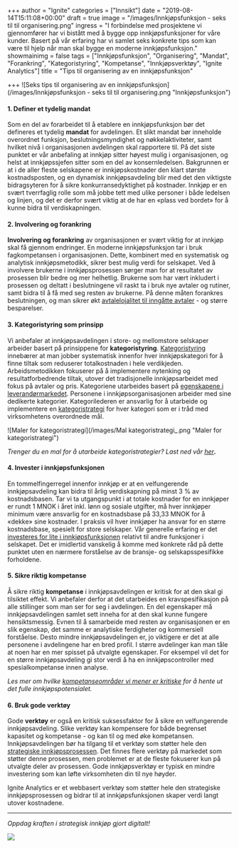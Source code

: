 +++
author = "Ignite"
categories = ["Innsikt"]
date = "2019-08-14T15:11:08+00:00"
draft = true
image = "/images/Innkjøpsfunksjon - seks til til organisering.png"
ingress = "I forbindelse med prosjektene vi gjennomfører har vi bistått med å bygge opp innkjøpsfunksjoner for våre kunder. Basert på vår erfaring har vi samlet seks konkrete tips som kan være til hjelp når man skal bygge en moderne innkjøpsfunksjon."
showmainimg = false
tags = ["Innkjøpsfunksjon", "Organisering", "Mandat", "Forankring", "Kategoristyring", "Kompetanse", "Innkjøpsverktøy", "Ignite Analytics"]
title = "Tips til organisering av en innkjøpsfunksjon"

+++
![Seks tips til organisering av en innkjøpsfunksjon](/images/Innkjøpsfunksjon - seks til til organisering.png "Innkjøpsfunksjon")

#### 1. Definer et tydelig mandat

Som en del av forarbeidet til å etablere en innkjøpsfunksjon bør det defineres et tydelig **mandat** for avdelingen. Et slikt mandat bør inneholde overordnet funksjon, beslutningsmyndighet og nøkkelaktiviteter, samt hvilket nivå i organisasjonen avdelingen skal rapportere til. På det siste punktet er vår anbefaling at innkjøp sitter høyest mulig i organisasjonen, og helst at innkjøpssjefen sitter som en del av konsernledelsen. Bakgrunnen er at i de aller fleste selskapene er innkjøpskostnader den klart største kostnadsposten, og en dynamisk innkjøpsavdeling blir med det den viktigste bidragsyteren for å sikre konkurransedyktighet på kostnader. Innkjøp er en svært tverrfaglig rolle som må jobbe tett med ulike personer i både ledelsen og linjen, og det er derfor svært viktig at de har en «plass ved bordet» for å kunne bidra til verdiskapningen.

#### 2. Involvering og forankring

**Involvering og forankring** av organisasjonen er svært viktig for at innkjøp skal få gjennom endringer. En moderne innkjøpsfunksjon tar i bruk fagkompetansen i organisasjonen. Dette, kombinert med en systematisk og analytisk innkjøpsmetodikk, sikrer best mulig verdi for selskapet. Ved å involvere brukerne i innkjøpsprosessen sørger man for at resultatet av prosessen blir bedre og mer helhetlig. Brukerne som har vært inkludert i prosessen og deltatt i beslutningene vil raskt ta i bruk nye avtaler og rutiner, samt bidra til å få med seg resten av brukerne. På denne måten forankres beslutningen, og man sikrer økt [avtalelojalitet til inngåtte avtaler](https://www.ignite.no/blogg/innsikt/kontraktsoppf%C3%B8lging-er-kritisk-for-%C3%A5-realisere-gevinster/) - og større besparelser.

#### 3. Kategoristyring som prinsipp

Vi anbefaler at innkjøpsavdelingen i store- og mellomstore selskaper arbeider basert på prinsippene for **kategoristyring**. [Kategoristyring](https://www.ignite.no/blogg/innsikt/en-praktisk-tiln%C3%A6rming-til-kategoristyring/) innebærer at man jobber systematisk innenfor hver innkjøpskategori for å finne tiltak som reduserer totalkostnaden i hele verdikjeden. Arbeidsmetodikken fokuserer på å implementere nytenking og resultatforbedrende tiltak, utover det tradisjonelle innkjøpsarbeidet med fokus på avtaler og pris. Kategoriene utarbeides basert på [egenskapene i leverandørmarkedet](https://www.ignite.no/blogg/innsikt/hvordan-bygge-en-hensiktsmessig-kategoristruktur/). Personene i innkjøpsorganisasjonen arbeider med sine dedikerte kategorier. Kategorilederen er ansvarlig for å utarbeide og implementere en [kategoristrategi](https://www.ignite.no/blogg/innsikt/dette-trenger-du-til-en-aksjonsbasert-kategoristrategi/) for hver kategori som er i tråd med virksomhetens overordnede mål.

![Maler for kategoristrategi](/images/Mal kategoristrategi_.png "Maler for kategoristrategi")

_Trenger du en mal for å utarbeide kategoristrategier? Last ned vår_ [_her_](https://www.ignite.no/ignite-academy/maler/kategoristrategi/)**_._**

#### 4. Invester i innkjøpsfunksjonen

En tommelfingerregel innenfor innkjøp er at en velfungerende innkjøpsavdeling kan bidra til årlig verdiskapning på minst 3 % av kostnadsbasen. Tar vi ta utgangspunkt i at totale kostnader for en innkjøper er rundt 1 MNOK i året inkl. lønn og sosiale utgifter, må hver innkjøper minimum være ansvarlig for en kostnadsbase på 33,33 MNOK for å «dekke» sine kostnader. I praksis vil hver innkjøper ha ansvar for en større kostnadsbase, spesielt for store selskaper. Vår generelle erfaring er det [investeres for lite i innkjøpsfunksjonen](https://www.ignite.no/blogg/innsikt/det-investeres-for-lite-i-innkj%C3%B8psfunksjonen/) relativt til andre funksjoner i selskapet. Det er imidlertid vanskelig å komme med konkrete råd på dette punktet uten en nærmere forståelse av de bransje- og selskapsspesifikke forholdene.

#### 5. Sikre riktig kompetanse

Å sikre riktig **kompetanse** i innkjøpsavdelingen er kritisk for at den skal gi tilsiktet effekt. Vi anbefaler derfor at det utarbeides en kravspesifikasjon på alle stillinger som man ser for seg i avdelingen. En del egenskaper må innkjøpsavdelingen samlet sett inneha for at den skal kunne fungere hensiktsmessig. Evnen til å samarbeide med resten av organisasjonen er en slik egenskap, det samme er analytiske ferdigheter og kommersiell forståelse. Desto mindre innkjøpsavdelingen er, jo viktigere er det at alle personene i avdelingene har en bred profil. I større avdelinger kan man tåle at noen har en mer spisset på utvalgte egenskaper. For eksempel vil det for en større innkjøpsavdeling gi stor verdi å ha en innkjøpscontroller med spesialkompetanse innen analyse.

_Les mer om hvilke_ [_kompetanseområder vi mener er kritiske_](https://www.ignite.no/blogg/innsikt/innkj%C3%B8p-et-uforl%C3%B8st-potensial-i-ditt-selskap/) _for å hente ut det fulle innkjøpspotensialet._

#### 6. Bruk gode verktøy

Gode **verktøy** er også en kritisk suksessfaktor for å sikre en velfungerende innkjøpsavdeling. Slike verktøy kan kompensere for både begrenset kapasitet og kompetanse - og kan til og med øke kompetansen. Innkjøpsavdelingen bør ha tilgang til et verktøy som støtter hele den [strategiske innkjøpsprosessen](https://www.ignite.no/blogg/innsikt/hvordan-skape-verdier-gjennom-strategisk-innkj%C3%B8p/). Det finnes flere verktøy på markedet som støtter denne prosessen, men problemet er at de fleste fokuserer kun på utvalgte deler av prosessen. Gode innkjøpsverktøy er typisk en mindre investering som kan løfte virksomheten din til nye høyder.

Ignite Analytics er et webbasert verktøy som støtter hele den strategiske innkjøpsprosessen og bidrar til at innkjøpsfunksjonen skaper verdi langt utover kostnadene.

***

_Oppdag kraften i strategisk innkjøp gjort digitalt!_

[![](https://cdn-images-1.medium.com/max/800/1*wNfW3gtCL-EO9XYJOYYSnQ.png)](https://www.ignite.no/ignite-analytics/demo/)